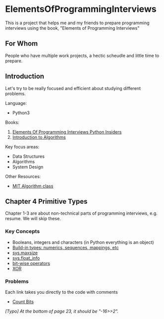 # ElementsOfProgrammingInterviews
This is a project that helps me and my friends to prepare programming interviews using the book, "Elements of Programming Interviews"

## For Whom
People who have multiple work projects, a hectic scheudle and little time to prepare.  

## Introduction
Let's try to be really focused and efficient about studying different problems. 

Language: 
- Python3

Books:
1. [Elements Of Programming Interviews Python Insiders](https://www.amazon.com/Elements-Programming-Interviews-Python-Insiders/dp/1537713949/ref=pd_lpo_sbs_14_img_1?_encoding=UTF8&psc=1&refRID=VBRYDAK8D3MC47K12V2Z)
2. [Introduction to Algorithms](https://www.amazon.com/Introduction-Algorithms-3rd-MIT-Press/dp/0262033844)

Key focus areas:
- Data Structures
- Algorithms
- System Design

Other Resources:
- [MIT Algorithm class](https://ocw.mit.edu/courses/electrical-engineering-and-computer-science/6-006-introduction-to-algorithms-fall-2011/lecture-videos/)

## Chapter 4 Primitive Types

Chapter 1-3 are about non-technical parts of programming interviews, e.g. resume. We will skip these. 

### Key Concepts
- Booleans, integers and characters (in Python everything is an object)
- [Build-in types: numerics, sequences, mappings, etc](https://docs.python.org/3/library/stdtypes.html)
- [sys.maxsize](https://docs.python.org/3/library/sys.html#sys.maxsize)
- [sys.float_info](https://docs.python.org/3/library/sys.html#sys.float_info)
- [bit-wise operators](https://docs.python.org/3/library/stdtypes.html#bitwise-operations-on-integer-types)
- [XOR](https://en.wikipedia.org/wiki/Exclusive_or)


### Problems
Each link takes you directly to the code with comments
- [Count Bits](chapter4/count_bits.py)


*[Typo] At the bottom of page 23, it should be "-16>>2".*
